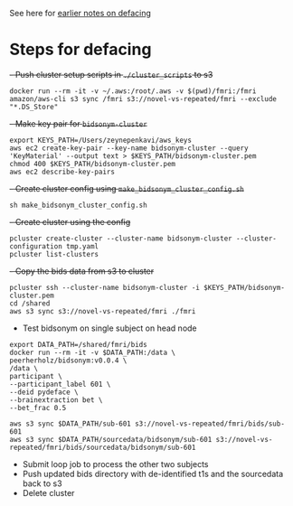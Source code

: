 See here for [earlier notes on defacing](https://github.com/zenkavi/DescribedVsLearned_fmri/blob/master/preproc/02_deface/defacing_notes.md)

# Steps for defacing

~~- Push cluster setup scripts in `./cluster_scripts` to s3~~

```
docker run --rm -it -v ~/.aws:/root/.aws -v $(pwd)/fmri:/fmri amazon/aws-cli s3 sync /fmri s3://novel-vs-repeated/fmri --exclude "*.DS_Store"
```

~~- Make key pair for `bidsonym-cluster`~~

```
export KEYS_PATH=/Users/zeynepenkavi/aws_keys
aws ec2 create-key-pair --key-name bidsonym-cluster --query 'KeyMaterial' --output text > $KEYS_PATH/bidsonym-cluster.pem
chmod 400 $KEYS_PATH/bidsonym-cluster.pem
aws ec2 describe-key-pairs
```

~~- Create cluster config using `make_bidsonym_cluster_config.sh`~~

```
sh make_bidsonym_cluster_config.sh
```

~~- Create cluster using the config~~

```
pcluster create-cluster --cluster-name bidsonym-cluster --cluster-configuration tmp.yaml
pcluster list-clusters
```

~~- Copy the bids data from s3 to cluster~~

```
pcluster ssh --cluster-name bidsonym-cluster -i $KEYS_PATH/bidsonym-cluster.pem
cd /shared
aws s3 sync s3://novel-vs-repeated/fmri ./fmri
```

- Test bidsonym on single subject on head node

```
export DATA_PATH=/shared/fmri/bids
docker run --rm -it -v $DATA_PATH:/data \
peerherholz/bidsonym:v0.0.4 \
/data \
participant \
--participant_label 601 \
--deid pydeface \
--brainextraction bet \
--bet_frac 0.5

aws s3 sync $DATA_PATH/sub-601 s3://novel-vs-repeated/fmri/bids/sub-601
aws s3 sync $DATA_PATH/sourcedata/bidsonym/sub-601 s3://novel-vs-repeated/fmri/bids/sourcedata/bidsonym/sub-601
```

- Submit loop job to process the other two subjects
- Push updated bids directory with de-identified t1s and the sourcedata back to s3
- Delete cluster
